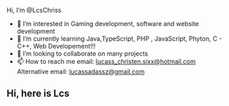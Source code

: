 Hi, I’m @LcsChriss
- 👀 I’m interested in Gaming development, software and website development
- 🌱 I’m currently learning Java,TypeScript, PHP , JavaScript, Phyton, C - C++, Web Developement!!!
- 💞️ I’m looking to collaborate on many projects
- 📫 How to reach me 
email: lucass_christen.sixx@hotmail.com
Alternative email: lucassadassz@gmail.com

##  Hi, here is Lcs
<h4 I just created Skynet ;)  good try AI h4>

 <div>
  <a href="https://github.com/LcsChriss">
</div>
 
<div> 

 
 

<!---
LcsChriss/LcsChriss is a ✨ special ✨ repository because its `README.md` (this file) appears on your GitHub profile.
You can click the Preview link to take a look at your changes.
--->
